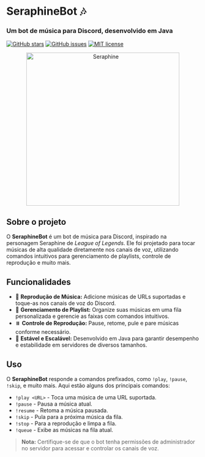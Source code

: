# SeraphineBot 🎶
### Um bot de música para Discord, desenvolvido em Java

[![GitHub stars](https://img.shields.io/github/stars/frtvi/SeraJava)](https://github.com/frtvi/SeraJava/stargazers)
[![GitHub issues](https://img.shields.io/github/issues/frtvi/SeraJava)](https://github.com/frtvi/SeraJava/issues)
[![MIT license](https://img.shields.io/badge/license-MIT-blue.svg)](https://github.com/frtvi/SeraJava/blob/main/LICENSE)

<div align="center">
  <img src="https://c.wallhere.com/photos/34/ba/Seraphine_Riot_Games_League_of_Legends-1943267.jpg!d" alt="Seraphine" width="400"/>
</div>

## Sobre o projeto

O **SeraphineBot** é um bot de música para Discord, inspirado na personagem Seraphine de *League of Legends*. Ele foi projetado para tocar músicas de alta qualidade diretamente nos canais de voz, utilizando comandos intuitivos para gerenciamento de playlists, controle de reprodução e muito mais.

## Funcionalidades

- 🎵 **Reprodução de Música:** Adicione músicas de URLs suportadas e toque-as nos canais de voz do Discord.
- 📜 **Gerenciamento de Playlist:** Organize suas músicas em uma fila personalizada e gerencie as faixas com comandos intuitivos.
- ⏸️ **Controle de Reprodução:** Pause, retome, pule e pare músicas conforme necessário.
- 📶 **Estável e Escalável:** Desenvolvido em Java para garantir desempenho e estabilidade em servidores de diversos tamanhos.

## Uso

O **SeraphineBot** responde a comandos prefixados, como `!play`, `!pause`, `!skip`, e muito mais. Aqui estão alguns dos principais comandos:

- `!play <URL>` - Toca uma música de uma URL suportada.
- `!pause` - Pausa a música atual.
- `!resume` - Retoma a música pausada.
- `!skip` - Pula para a próxima música da fila.
- `!stop` - Para a reprodução e limpa a fila.
- `!queue` - Exibe as músicas na fila atual.

> **Nota:** Certifique-se de que o bot tenha permissões de administrador no servidor para acessar e controlar os canais de voz.
